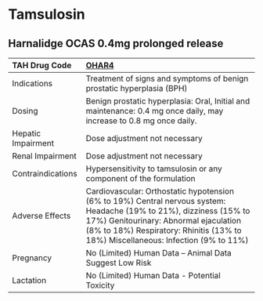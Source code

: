 # Tamsulosin

## Harnalidge OCAS 0.4mg prolonged release

| TAH Drug Code      | [OHAR4](https://www.tahsda.org.tw/drugs/hissearch.php?drug_code=OHAR4)                                                                                                                                                                            |
|:-------------------|:--------------------------------------------------------------------------------------------------------------------------------------------------------------------------------------------------------------------------------------------------|
| Indications        | Treatment of signs and symptoms of benign prostatic hyperplasia (BPH)                                                                                                                                                                             |
| Dosing             | Benign prostatic hyperplasia: Oral, Initial and maintenance: 0.4 mg once daily, may increase to 0.8 mg once daily.                                                                                                                                |
| Hepatic Impairment | Dose adjustment not necessary                                                                                                                                                                                                                     |
| Renal Impairment   | Dose adjustment not necessary                                                                                                                                                                                                                     |
| Contraindications  | Hypersensitivity to tamsulosin or any component of the formulation                                                                                                                                                                                |
| Adverse Effects    | Cardiovascular: Orthostatic hypotension (6% to 19%) Central nervous system: Headache (19% to 21%), dizziness (15% to 17%) Genitourinary: Abnormal ejaculation (8% to 18%) Respiratory: Rhinitis (13% to 18%) Miscellaneous: Infection (9% to 11%) |
| Pregnancy          | No (Limited) Human Data – Animal Data Suggest Low Risk                                                                                                                                                                                            |
| Lactation          | No (Limited) Human Data - Potential Toxicity                                                                                                                                                                                                      |

